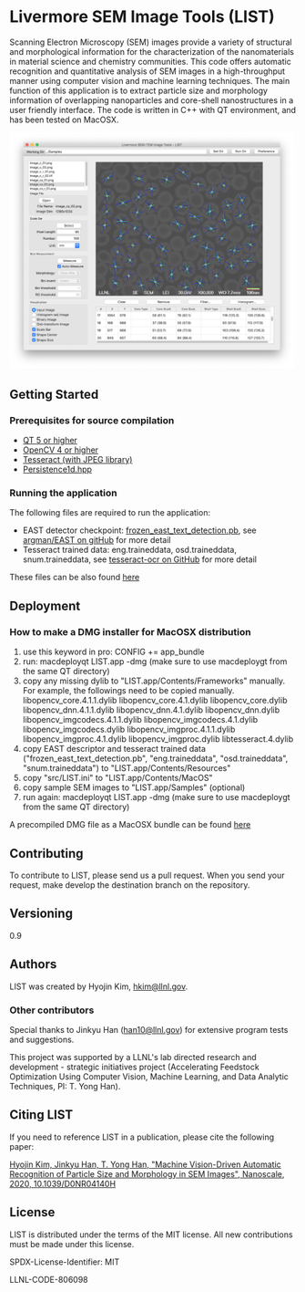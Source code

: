 # Livermore SEM Image Tools (LIST)

Scanning Electron Microscopy (SEM) images provide a variety of structural and morphological information for the characterization of the nanomaterials in material science and chemistry communities. This code offers automatic recognition and quantitative analysis of SEM images in a high-throughput manner using computer vision and machine learning techniques. The main function of this application is to extract particle size and morphology information of overlapping nanoparticles and core-shell nanostructures in a user friendly interface. The code is written in C++ with QT environment, and has been tested on MacOSX. 

<img src="https://github.com/LLNL/LIST/blob/master/sample_screen01.png" width="500">


## Getting Started

### Prerequisites for source compilation

- [QT 5 or higher](qt.io)
- [OpenCV 4 or higher](opencv.org)
- [Tesseract (with JPEG library)](https://github.com/tesseract-ocr/tesseract)
- [Persistence1d.hpp](http:://www.csc.kth.se/~weinkauf/notes/persistence1d.html)


### Running the application

The following files are required to run the application:
- EAST detector checkpoint: [frozen_east_text_detection.pb](https://github.com/ZER-0-NE/EAST-Detector-for-text-detection-using-OpenCV/blob/master/frozen_east_text_detection.pb), see [argman/EAST on gitHub](https://github.com/argman/EAST) for more detail
- Tesseract trained data: eng.traineddata, osd.traineddata, snum.traineddata, see [tesseract-ocr on GitHub](https://github.com/tesseract-ocr/tesseract) for more detail

These files can be also found [here](https://drive.google.com/drive/folders/1OZpahXs4Cjl32rLvtefyhCaiHONB7SL4?usp=sharing)



## Deployment

### How to make a DMG installer for MacOSX distribution

1. use this keyword in pro: CONFIG += app_bundle
2. run: macdeployqt LIST.app -dmg (make sure to use macdeploygt from the same QT directory)
3. copy any missing dylib to "LIST.app/Contents/Frameworks" manually. For example, the followings need to be copied manually.   
	libopencv_core.4.1.1.dylib
	libopencv_core.4.1.dylib
	libopencv_core.dylib
	libopencv_dnn.4.1.1.dylib
	libopencv_dnn.4.1.dylib
	libopencv_dnn.dylib
	libopencv_imgcodecs.4.1.1.dylib
	libopencv_imgcodecs.4.1.dylib
	libopencv_imgcodecs.dylib
	libopencv_imgproc.4.1.1.dylib
	libopencv_imgproc.4.1.dylib
	libopencv_imgproc.dylib
	libtesseract.4.dylib
4. copy EAST descriptor and tesseract trained data ("frozen_east_text_detection.pb", "eng.traineddata", "osd.traineddata", "snum.traineddata") to "LIST.app/Contents/Resources"
5. copy "src/LIST.ini" to "LIST.app/Contents/MacOS"
6. copy sample SEM images to "LIST.app/Samples" (optional)
7. run again: macdeployqt LIST.app -dmg (make sure to use macdeploygt from the same QT directory)

A precompiled DMG file as a MacOSX bundle can be found [here](https://drive.google.com/drive/folders/1f5ONVH94rWRp8fPzikE2TYz8lVUJ9w2o?usp=sharing)



## Contributing

To contribute to LIST, please send us a pull request. When you send your request, make develop 
the destination branch on the repository.
 


## Versioning
0.9



## Authors

LIST was created by Hyojin Kim, hkim@llnl.gov. 

### Other contributors
Special thanks to Jinkyu Han (han10@llnl.gov) for extensive program tests and suggestions.
 
This project was supported by a LLNL's lab directed research and development - strategic initiatives project (Accelerating Feedstock Optimization Using Computer Vision, Machine Learning, and Data Analytic Techniques, PI: T. Yong Han). 



## Citing LIST

If you need to reference LIST in a publication, please cite the following paper:

[Hyojin Kim, Jinkyu Han, T. Yong Han, "Machine Vision-Driven Automatic Recognition of Particle Size and Morphology in SEM Images", Nanoscale, 2020, 10.1039/D0NR04140H](https://pubs.rsc.org/en/Content/ArticleLanding/2020/NR/D0NR04140H#!divAbstract)



## License
LIST is distributed under the terms of the MIT license. All new contributions must be made under this license.

SPDX-License-Identifier: MIT

LLNL-CODE-806098

